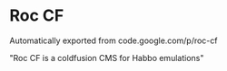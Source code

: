 # Roc CF
Automatically exported from code.google.com/p/roc-cf

"Roc CF is a coldfusion CMS for Habbo emulations"
